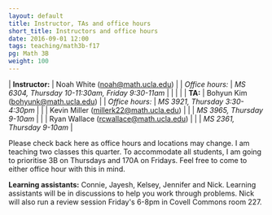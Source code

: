 ```yaml
---
layout: default
title: Instructor, TAs and office hours
short_title: Instructors and office hours
date: 2016-09-01 12:00
tags: teaching/math3b-f17
pg: Math 3B
weight: 100
---
```




| __Instructor:__ | Noah White (<a href="mailto:noah@math.ucla.edu">noah@math.ucla.edu</a>)              |
| _Office hours:_ | _MS 6304, Thursday 10-11:30am, Friday 9:30-11am_                                     |
|                 |                                                                                      |
| __TA:__         | Bohyun Kim (<a href="mailto:bohyunk@math.ucla.edu">bohyunk@math.ucla.edu</a>)        |
| _Office hours:_ | _MS 3921, Thursday 3:30-4:30pm_                                                      |
|                 | Kevin Miller (<a href="mailto:millerk22@math.ucla.edu">millerk22@math.ucla.edu</a>)  |
|                 | _MS 3965, Thursday 9-10am_                                                           |
|                 | Ryan Wallace (<a href="mailto:rcwallace@math.ucla.edu">rcwallace@math.ucla.edu</a>)  |
|                 | _MS 2361, Thursday 9-10am_                                                           |

Please check back here as office hours and locations may change. I am teaching two classes this quarter. To accommodate all students, I am going to prioritise 3B on Thursdays and 170A on Fridays. Feel free to come to either office hour with this in mind.

__Learning assistants:__ Connie, Jayesh, Kelsey, Jennifer and Nick.
Learning assistants will be in discussions to help you work through problems. Nick will also run a review session Friday's 6-8pm in Covell Commons room 227. 
